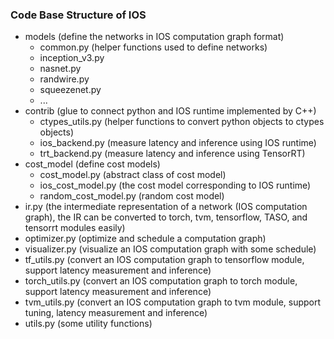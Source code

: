 ### Code Base Structure of IOS

- models (define the networks in IOS computation graph format)
    - common.py (helper functions used to define networks)
    - inception_v3.py
    - nasnet.py
    - randwire.py
    - squeezenet.py
    - ...
- contrib (glue to connect python and IOS runtime implemented by C++)
    - ctypes_utils.py (helper functions to convert python objects to ctypes objects)
    - ios_backend.py (measure latency and inference using IOS runtime)
    - trt_backend.py (measure latency and inference using TensorRT)
- cost_model (define cost models)
    - cost_model.py (abstract class of cost model)
    - ios_cost_model.py (the cost model corresponding to IOS runtime)
    - random_cost_model.py (random cost model)
- ir.py (the intermediate representation of a network (IOS computation graph), the IR can be converted to torch, tvm, tensorflow, TASO, and tensorrt modules easily)
- optimizer.py (optimize and schedule a computation graph)
- visualizer.py (visualize an IOS computation graph with some schedule)
- tf_utils.py (convert an IOS computation graph to tensorflow module, support latency measurement and inference)
- torch_utils.py (convert an IOS computation graph to torch module, support latency measurement and inference)
- tvm_utils.py (convert an IOS computation graph to tvm module, support tuning, latency measurement and inference)
- utils.py (some utility functions)


